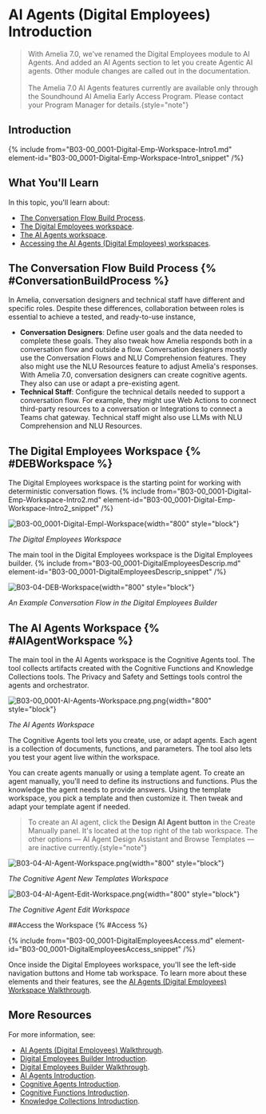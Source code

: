 # AI Agents (Digital Employees) Introduction

> With Amelia 7.0, we've renamed the Digital Employees module to AI Agents. And added an AI Agents section to let you create Agentic AI agents. Other module changes are called out in the documentation.<br><br>The Amelia 7.0 AI Agents features currently are available only through the Soundhound AI Amelia Early Access Program. Please contact your Program Manager for details.{style="note"}


## Introduction

{% include from="B03-00_0001-Digital-Emp-Workspace-Intro1.md" element-id="B03-00_0001-Digital-Emp-Workspace-Intro1_snippet" /%}

## What You'll Learn

In this topic, you'll learn about:

* [The Conversation Flow Build Process](#ConversationBuildProcess).
* [The Digital Employees workspace](#DEBWorkspace).
* [The AI Agents workspace](#AIAgentWorkspace).
* [Accessing the AI Agents (Digital Employees) workspaces](#Access).

## The Conversation Flow Build Process {% #ConversationBuildProcess %}

In Amelia, conversation designers and technical staff have different and specific roles. Despite these differences, collaboration between roles is essential to achieve a tested, and ready-to-use instance,

* **Conversation Designers**: Define user goals and the data needed to complete these goals. They also tweak how Amelia responds both in a conversation flow and outside a flow. Conversation designers mostly use the Conversation Flows and NLU Comprehension features. They also might use the NLU Resources feature to adjust Amelia's responses. With Amelia 7.0, conversation designers can create cognitive agents. They also can use or adapt a pre-existing agent.
* **Technical Staff**: Configure the technical details needed to support a conversation flow. For example, they might use Web Actions to connect third-party resources to a conversation or Integrations to connect a Teams chat gateway. Technical staff might also use LLMs with NLU Comprehension and NLU Resources.

## The Digital Employees Workspace {% #DEBWorkspace %}

The Digital Employees workspace is the starting point for working with deterministic conversation flows.
{% include from="B03-00_0001-Digital-Emp-Workspace-Intro2.md" element-id="B03-00_0001-Digital-Emp-Workspace-Intro2_snippet" /%}

![B03-00_0001-Digital-Empl-Workspace](B03-00_0001-Digital-Empl-Workspace.png){width="800" style="block"}

*The Digital Employees Workspace*

The main tool in the Digital Employees workspace is the Digital Employees builder. 
{% include from="B03-00_0001-DigitalEmployeesDescrip.md" element-id="B03-00_0001-DigitalEmployeesDescrip_snippet" /%}

![B03-04-DEB-Workspace](B03-04-DEB-Workspace.png){width="800" style="block"}

*An Example Conversation Flow in the Digital Employees Builder*


## The AI Agents Workspace {% #AIAgentWorkspace %}

The main tool in the AI Agents workspace is the Cognitive Agents tool. The tool collects artifacts created with the Cognitive Functions and Knowledge Collections tools. The Privacy and Safety and Settings tools control the agents and orchestrator.

![B03-00_0001-AI-Agents-Workspace.png.png](B03-00_0001-AI-Agents-Workspace.png){width="800" style="block"}

*The AI Agents Workspace*

The Cognitive Agents tool lets you create, use, or adapt agents. Each agent is a collection of documents, functions, and parameters. The tool also lets you test your agent live within the workspace.

You can create agents manually or using a template agent. To create an agent manually, you'll need to define its instructions and functions. Plus the knowledge the agent needs to provide answers. Using the template workspace, you pick a template and then customize it. Then tweak and adapt your template agent if needed.

>To create an AI agent, click the **Design AI Agent button** in the Create Manually panel. It's located at the top right of the tab workspace. The other options &mdash; AI Agent Design Assistant and Browse Templates &mdash; are inactive currently.{style="note"}

![B03-04-AI-Agent-Workspace.png](B03-04-AI-Agent-Workspace.png){width="800" style="block"}

*The Cognitive Agent New Templates Workspace*


![B03-04-AI-Agent-Edit-Workspace.png](B03-04-AI-Agent-Edit-Workspace.png){width="800" style="block"}

*The Cognitive Agent Edit Workspace*



##Access the Workspace {% #Access %}

{% include from="B03-00_0001-DigitalEmployeesAccess.md" element-id="B03-00_0001-DigitalEmployeesAccess_snippet" /%}

Once inside the Digital Employees workspace, you'll see the left-side navigation buttons and Home tab workspace. To learn more about these elements and their features, see the [AI Agents (Digital Employees) Workspace Walkthrough](B03-00_0002-Digital-Employees-Workspace-Walkthrough.md).

## More Resources

For more information, see:

* [AI Agents (Digital Employees) Walkthrough](B03-00_0002-Digital-Employees-Workspace-Walkthrough.md).
* [Digital Employees Builder Introduction](B03-04_0102-Dig-Empl-Builder-Intro.md).
* [Digital Employees Builder Walkthrough](B03-04_0103-Dig-Empl-Builder-Walk.md).
* [AI Agents Introduction](B03-11_0001-AI-Agents-Intro.md).
* [Cognitive Agents Introduction](B03-11_0101-Cognitive-Agents-Intro.md).
* [Cognitive Functions Introduction](B03-11_0201-Cognitive-Functions-Intro.md).
* [Knowledge Collections Introduction](B03-11_0301-Knowledge-Collections-Intro.md).

